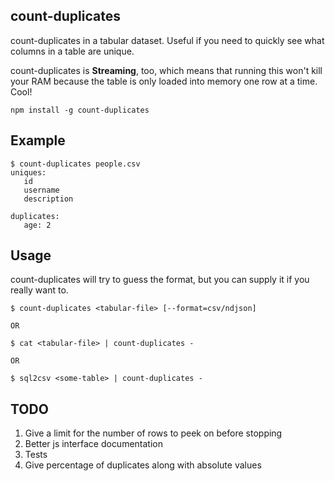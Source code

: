 count-duplicates
----------------

count-duplicates in a tabular dataset. Useful if you need to quickly see what columns in a table are unique.

count-duplicates is **Streaming**, too, which means that running this won't kill your RAM because the table is only loaded into memory one row at a time. Cool!

```
npm install -g count-duplicates
```

## Example

```
$ count-duplicates people.csv
uniques:
   id
   username
   description

duplicates:
   age: 2
```

## Usage
count-duplicates will try to guess the format, but you can supply it if you really want to.

```
$ count-duplicates <tabular-file> [--format=csv/ndjson]

OR

$ cat <tabular-file> | count-duplicates -

OR

$ sql2csv <some-table> | count-duplicates -
```


## TODO

1. Give a limit for the number of rows to peek on before stopping
2. Better js interface documentation
3. Tests
4. Give percentage of duplicates along with absolute values
